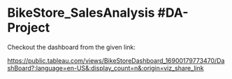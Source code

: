 # BikeStore_SalesAnalysis #DA-Project
Checkout the dashboard from the given link:

https://public.tableau.com/views/BikeStoreDashboard_16900179773470/DashBoard?:language=en-US&:display_count=n&:origin=viz_share_link
